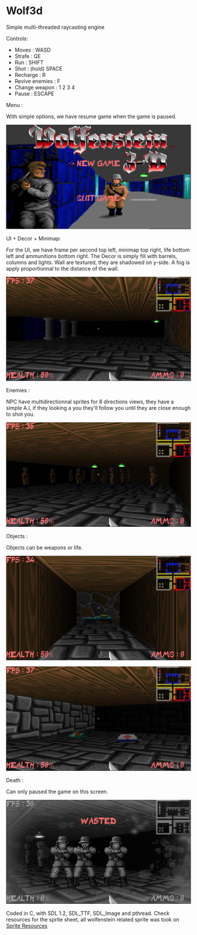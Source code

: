 # Wolf3d
Simple multi-threaded raycasting engine
 
Controls:
 - Moves : WASD
 - Strafe : QE
 - Run : SHIFT
 - Shot : (hold) SPACE
 - Recharge : R
 - Revive enemies : F
 - Change weapon : 1 2 3 4
 - Pause : ESCAPE

Menu :

With simple options, we have resume game when the game is paused.

![alt text](https://github.com/thchin/Wolf3d/blob/master/screenshots/Menu.png)

UI + Decor + Minimap:

For the UI, we have frame per second top left, minimap top right, life bottom left and ammunitions bottom right.
The Decor is simply fill with barrels, columns and lights.
Wall are textured, they are shadowed on y-side.
A fog is apply proportionnal to the distance of the wall.

![alt text](https://github.com/thchin/Wolf3d/blob/master/screenshots/Screenshot1.png)

Enemies :

NPC have multidirectionnal sprites for 8 directions views, they have a simple A.I, if they looking a you they'll follow you until they are close enough to shot you.

![alt text](https://github.com/thchin/Wolf3d/blob/master/screenshots/Screenshot2.png)

Objects :

Objects can be weapons or life.

![alt text](https://github.com/thchin/Wolf3d/blob/master/screenshots/Screenshot3.png)

![alt text](https://github.com/thchin/Wolf3d/blob/master/screenshots/Screenshot4.png)

Death :

Can only paused the game on this screen.

![alt text](https://github.com/thchin/Wolf3d/blob/master/screenshots/Death.png)

Coded in C, with SDL 1.2, SDL_TTF, SDL_Image and pthread.
Check resources for the sprite sheet, all wolfenstein related sprite was took on [Sprite Resources](https://www.spriters-resource.com/)
